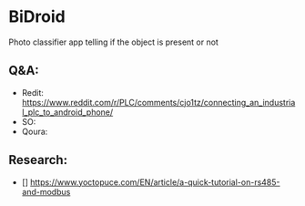 # BiDroid
Photo classifier app telling if the object is present or not


## Q&A:
- Redit: https://www.reddit.com/r/PLC/comments/cjo1tz/connecting_an_industrial_plc_to_android_phone/
- SO:
- Qoura: 

## Research:
- [] https://www.yoctopuce.com/EN/article/a-quick-tutorial-on-rs485-and-modbus
